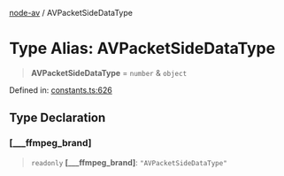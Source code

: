 [node-av](../globals.md) / AVPacketSideDataType

# Type Alias: AVPacketSideDataType

> **AVPacketSideDataType** = `number` & `object`

Defined in: [constants.ts:626](https://github.com/seydx/av/blob/f8631fc881b394300b1479f511d55cf1c370a87f/src/constants/constants.ts#L626)

## Type Declaration

### \[\_\_\_ffmpeg\_brand\]

> `readonly` **\[\_\_\_ffmpeg\_brand\]**: `"AVPacketSideDataType"`
